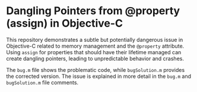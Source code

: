 # Dangling Pointers from @property (assign) in Objective-C

This repository demonstrates a subtle but potentially dangerous issue in Objective-C related to memory management and the `@property` attribute.  Using `assign` for properties that should have their lifetime managed can create dangling pointers, leading to unpredictable behavior and crashes.

The `bug.m` file shows the problematic code, while `bugSolution.m` provides the corrected version.  The issue is explained in more detail in the `bug.m` and `bugSolution.m` file comments.